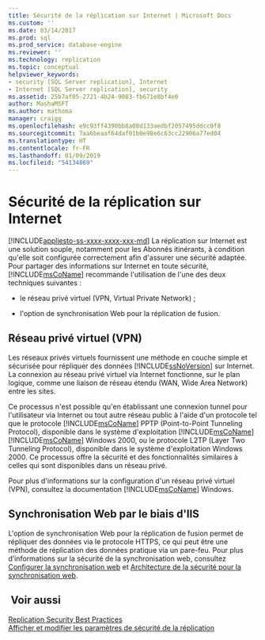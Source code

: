 ```yaml
---
title: Sécurité de la réplication sur Internet | Microsoft Docs
ms.custom: ''
ms.date: 03/14/2017
ms.prod: sql
ms.prod_service: database-engine
ms.reviewer: ''
ms.technology: replication
ms.topic: conceptual
helpviewer_keywords:
- security [SQL Server replication], Internet
- Internet [SQL Server replication], security
ms.assetid: 25b7af05-2721-4b24-9083-fb671e8bf4e0
author: MashaMSFT
ms.author: mathoma
manager: craigg
ms.openlocfilehash: e9c93ff4390bb8a08d133aedbf2057495ddcc0f8
ms.sourcegitcommit: 7aa6beaaf64daf01b0e98e6c63cc22906a77ed04
ms.translationtype: HT
ms.contentlocale: fr-FR
ms.lasthandoff: 01/09/2019
ms.locfileid: "54134869"
---
```

# <a name="securing-replication-over-the-internet"></a>Sécurité de la réplication sur Internet
[!INCLUDE[appliesto-ss-xxxx-xxxx-xxx-md](../../../includes/appliesto-ss-xxxx-xxxx-xxx-md.md)]
  La réplication sur Internet est une solution souple, notamment pour les Abonnés itinérants, à condition qu'elle soit configurée correctement afin d'assurer une sécurité adaptée. Pour partager des informations sur Internet en toute sécurité,[!INCLUDE[msCoName](../../../includes/msconame-md.md)] recommande l'utilisation de l'une des deux techniques suivantes :  
  
-   le réseau privé virtuel (VPN, Virtual Private Network) ;  
  
-   l'option de synchronisation Web pour la réplication de fusion.  
  
## <a name="virtual-private-network"></a>Réseau privé virtuel (VPN)  
 Les réseaux privés virtuels fournissent une méthode en couche simple et sécurisée pour répliquer des données [!INCLUDE[ssNoVersion](../../../includes/ssnoversion-md.md)] sur Internet. La connexion au réseau privé virtuel via Internet fonctionne, sur le plan logique, comme une liaison de réseau étendu (WAN, Wide Area Network) entre les sites.  
  
 Ce processus n'est possible qu'en établissant une connexion tunnel pour l'utilisateur via Internet ou tout autre réseau public à l'aide d'un protocole tel que le protocole [!INCLUDE[msCoName](../../../includes/msconame-md.md)] PPTP (Point-to-Point Tunneling Protocol), disponible dans le système d'exploitation [!INCLUDE[msCoName](../../../includes/msconame-md.md)] [!INCLUDE[msCoName](../../../includes/msconame-md.md)] Windows 2000, ou le protocole L2TP (Layer Two Tunneling Protocol), disponible dans le système d'exploitation Windows 2000. Ce processus offre la sécurité et des fonctionnalités similaires à celles qui sont disponibles dans un réseau privé.  
  
 Pour plus d'informations sur la configuration d'un réseau privé virtuel (VPN), consultez la documentation [!INCLUDE[msCoName](../../../includes/msconame-md.md)] Windows.  
  
## <a name="web-synchronization-through-iis"></a>Synchronisation Web par le biais d'IIS  
 L'option de synchronisation Web pour la réplication de fusion permet de répliquer des données via le protocole HTTPS, ce qui peut être une méthode de réplication des données pratique via un pare-feu. Pour plus d’informations sur la sécurité de la synchronisation web, consultez [Configurer la synchronisation web](../../../relational-databases/replication/configure-web-synchronization.md) et [Architecture de la sécurité pour la synchronisation web](../../../relational-databases/replication/security/security-architecture-for-web-synchronization.md).  
  
## <a name="see-also"></a> Voir aussi  
 [Replication Security Best Practices](../../../relational-databases/replication/security/replication-security-best-practices.md)   
 [Afficher et modifier les paramètres de sécurité de la réplication](../../../relational-databases/replication/security/view-and-modify-replication-security-settings.md)  
  
  

